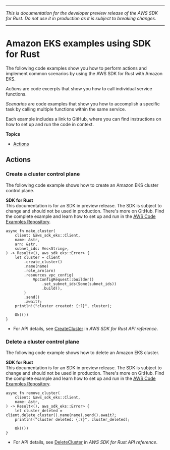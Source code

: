 --------

 *This is documentation for the developer preview release of the AWS SDK for Rust\. Do not use it in production as it is subject to breaking changes\.* 

--------

# Amazon EKS examples using SDK for Rust<a name="rust_eks_code_examples"></a>

The following code examples show you how to perform actions and implement common scenarios by using the AWS SDK for Rust with Amazon EKS\.

*Actions* are code excerpts that show you how to call individual service functions\.

*Scenarios* are code examples that show you how to accomplish a specific task by calling multiple functions within the same service\.

Each example includes a link to GitHub, where you can find instructions on how to set up and run the code in context\.

**Topics**
+ [Actions](#actions)

## Actions<a name="actions"></a>

### Create a cluster control plane<a name="eks_CreateCluster_rust_topic"></a>

The following code example shows how to create an Amazon EKS cluster control plane\.

**SDK for Rust**  
This documentation is for an SDK in preview release\. The SDK is subject to change and should not be used in production\.
 There's more on GitHub\. Find the complete example and learn how to set up and run in the [AWS Code Examples Repository](https://github.com/awsdocs/aws-doc-sdk-examples/tree/main/rust_dev_preview/eks#code-examples)\. 
  

```
async fn make_cluster(
    client: &aws_sdk_eks::Client,
    name: &str,
    arn: &str,
    subnet_ids: Vec<String>,
) -> Result<(), aws_sdk_eks::Error> {
    let cluster = client
        .create_cluster()
        .name(name)
        .role_arn(arn)
        .resources_vpc_config(
            VpcConfigRequest::builder()
                .set_subnet_ids(Some(subnet_ids))
                .build(),
        )
        .send()
        .await?;
    println!("cluster created: {:?}", cluster);

    Ok(())
}
```
+  For API details, see [CreateCluster](https://docs.rs/releases/search?query=aws-sdk) in *AWS SDK for Rust API reference*\. 

### Delete a cluster control plane<a name="eks_DeleteCluster_rust_topic"></a>

The following code example shows how to delete an Amazon EKS cluster\.

**SDK for Rust**  
This documentation is for an SDK in preview release\. The SDK is subject to change and should not be used in production\.
 There's more on GitHub\. Find the complete example and learn how to set up and run in the [AWS Code Examples Repository](https://github.com/awsdocs/aws-doc-sdk-examples/tree/main/rust_dev_preview/eks#code-examples)\. 
  

```
async fn remove_cluster(
    client: &aws_sdk_eks::Client,
    name: &str,
) -> Result<(), aws_sdk_eks::Error> {
    let cluster_deleted = client.delete_cluster().name(name).send().await?;
    println!("cluster deleted: {:?}", cluster_deleted);

    Ok(())
}
```
+  For API details, see [DeleteCluster](https://docs.rs/releases/search?query=aws-sdk) in *AWS SDK for Rust API reference*\. 